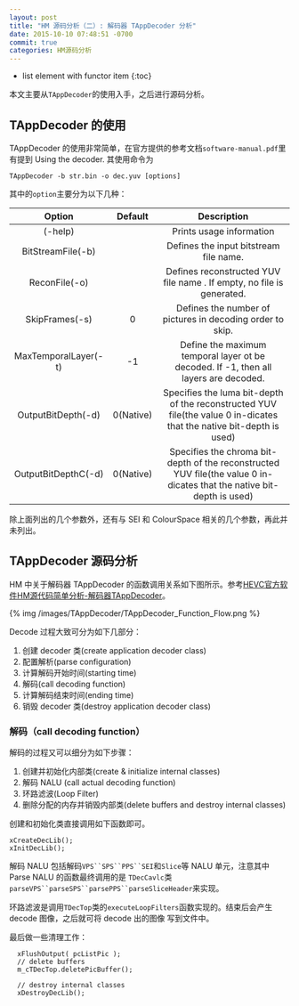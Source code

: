```yaml
---
layout: post
title: "HM 源码分析（二）: 解码器 TAppDecoder 分析"
date: 2015-10-10 07:48:51 -0700
commit: true
categories: HM源码分析
---
```


* list element with functor item
{:toc}

本文主要从`TAppDecoder`的使用入手，之后进行源码分析。  

<!--more-->

## TAppDecoder 的使用

TAppDecoder 的使用非常简单，在官方提供的参考文档`software-manual.pdf`里有提到 Using the decoder. 其使用命令为  

```
TAppDecoder -b str.bin -o dec.yuv [options]
```

其中的`option`主要分为以下几种：  

| Option | Default | Description |
| :---: | :---: | :---: |
|(-help) |   |  Prints usage information | 
| BitStreamFile(-b) |  | Defines the input bitstream file name. | 
| ReconFile(-o) |  | Defines reconstructed YUV file name . If empty, no file is generated. | 
| SkipFrames(-s) | 0 | Defines the number of pictures in decoding order to skip. |
| MaxTemporalLayer(-t) | -1 | Define the maximum temporal layer ot be decoded. If -1, then all layers are decoded. |
| OutputBitDepth(-d) | 0(Native) | Specifies the luma bit-depth of the reconstructed YUV file(the value 0 in-dicates that the native bit-depth is used) | 
| OutputBitDepthC(-d) | 0(Native) | Specifies the chroma bit-depth of the reconstructed YUV file(the value 0 in-dicates that the native bit-depth is used) | 

除上面列出的几个参数外，还有与 SEI 和 ColourSpace 相关的几个参数，再此并未列出。  

## TAppDecoder 源码分析

HM 中关于解码器 TAppDecoder 的函数调用关系如下图所示。参考[HEVC官方软件HM源代码简单分析-解码器TAppDecoder](http://blog.csdn.net/leixiaohua1020/article/details/49912013)。  

{% img /images/TAppDecoder/TAppDecoder_Function_Flow.png %}  

Decode 过程大致可分为如下几部分：  

1. 创建 decoder 类(create application decoder class)
2. 配置解析(parse configuration)
3. 计算解码开始时间(starting time)
4. 解码(call decoding function)
5. 计算解码结束时间(ending time)
6. 销毁 decoder 类(destroy application decoder class)

### 解码（call  decoding function）

解码的过程又可以细分为如下步骤：  

1. 创建并初始化内部类(create & initialize internal classes)
2. 解码 NALU (call actual decoding function)
3. 环路滤波(Loop Filter)
4. 删除分配的内存并销毁内部类(delete buffers and destroy internal classes)

创建和初始化类直接调用如下函数即可。  

```
xCreateDecLib();
xInitDecLib();
```

解码 NALU 包括解码`VPS``SPS``PPS``SEI`和`Slice`等 NALU 单元，注意其中Parse NALU 的函数最终调用的是
`TDecCavlc`类`parseVPS``parseSPS``parsePPS``parseSliceHeader`来实现。  

环路滤波是调用`TDecTop`类的`executeLoopFilters`函数实现的。结束后会产生 decode 图像，之后就可将 decode 出的图像
写到文件中。  

最后做一些清理工作：  
```
  xFlushOutput( pcListPic );
  // delete buffers
  m_cTDecTop.deletePicBuffer();

  // destroy internal classes
  xDestroyDecLib();
```



